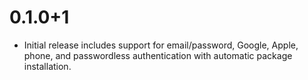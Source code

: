 # 0.1.0+1

- Initial release includes support for email/password, Google, Apple, phone, and passwordless authentication with automatic package installation.
